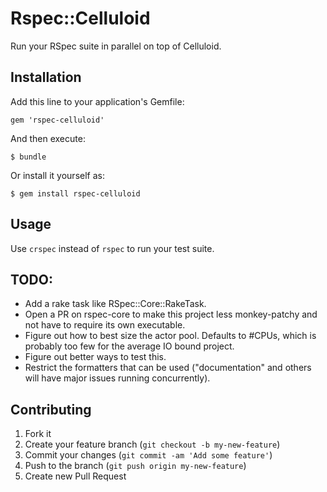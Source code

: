 # Rspec::Celluloid

Run your RSpec suite in parallel on top of Celluloid.

## Installation

Add this line to your application's Gemfile:

    gem 'rspec-celluloid'

And then execute:

    $ bundle

Or install it yourself as:

    $ gem install rspec-celluloid

## Usage

Use `crspec` instead of `rspec` to run your test suite.

## TODO:

- Add a rake task like RSpec::Core::RakeTask.
- Open a PR on rspec-core to make this project less monkey-patchy and not have to require its own executable.
- Figure out how to best size the actor pool. Defaults to #CPUs, which is probably too few for the average IO bound project.
- Figure out better ways to test this.
- Restrict the formatters that can be used ("documentation" and others will have major issues running concurrently).

## Contributing

1. Fork it
2. Create your feature branch (`git checkout -b my-new-feature`)
3. Commit your changes (`git commit -am 'Add some feature'`)
4. Push to the branch (`git push origin my-new-feature`)
5. Create new Pull Request
